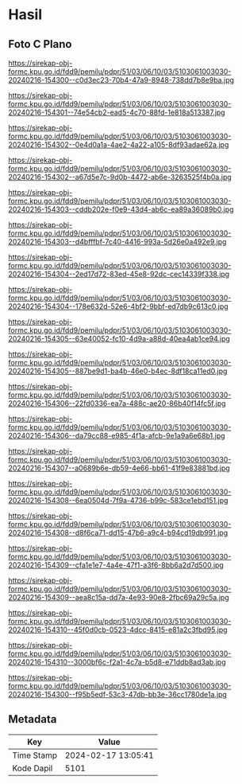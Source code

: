 # Hasil

## Foto C Plano

https://sirekap-obj-formc.kpu.go.id/fdd9/pemilu/pdpr/51/03/06/10/03/5103061003030-20240216-154300--c0d3ec23-70b4-47a9-8948-738dd7b8e9ba.jpg

https://sirekap-obj-formc.kpu.go.id/fdd9/pemilu/pdpr/51/03/06/10/03/5103061003030-20240216-154301--74e54cb2-ead5-4c70-88fd-1e818a513387.jpg

https://sirekap-obj-formc.kpu.go.id/fdd9/pemilu/pdpr/51/03/06/10/03/5103061003030-20240216-154302--0e4d0a1a-4ae2-4a22-a105-8df93adae62a.jpg

https://sirekap-obj-formc.kpu.go.id/fdd9/pemilu/pdpr/51/03/06/10/03/5103061003030-20240216-154302--a67d5e7c-9d0b-4472-ab6e-3263525f4b0a.jpg

https://sirekap-obj-formc.kpu.go.id/fdd9/pemilu/pdpr/51/03/06/10/03/5103061003030-20240216-154303--cddb202e-f0e9-43d4-ab6c-ea89a36089b0.jpg

https://sirekap-obj-formc.kpu.go.id/fdd9/pemilu/pdpr/51/03/06/10/03/5103061003030-20240216-154303--d4bfffbf-7c40-4416-993a-5d26e0a492e9.jpg

https://sirekap-obj-formc.kpu.go.id/fdd9/pemilu/pdpr/51/03/06/10/03/5103061003030-20240216-154304--2ed17d72-83ed-45e8-92dc-cec14339f338.jpg

https://sirekap-obj-formc.kpu.go.id/fdd9/pemilu/pdpr/51/03/06/10/03/5103061003030-20240216-154304--178e632d-52e6-4bf2-9bbf-ed7db9c613c0.jpg

https://sirekap-obj-formc.kpu.go.id/fdd9/pemilu/pdpr/51/03/06/10/03/5103061003030-20240216-154305--63e40052-fc10-4d9a-a88d-40ea4ab1ce94.jpg

https://sirekap-obj-formc.kpu.go.id/fdd9/pemilu/pdpr/51/03/06/10/03/5103061003030-20240216-154305--887be9d1-ba4b-46e0-b4ec-8df18ca11ed0.jpg

https://sirekap-obj-formc.kpu.go.id/fdd9/pemilu/pdpr/51/03/06/10/03/5103061003030-20240216-154306--22fd0336-ea7a-488c-ae20-86b40f14fc5f.jpg

https://sirekap-obj-formc.kpu.go.id/fdd9/pemilu/pdpr/51/03/06/10/03/5103061003030-20240216-154306--da79cc88-e985-4f1a-afcb-9e1a9a6e68b1.jpg

https://sirekap-obj-formc.kpu.go.id/fdd9/pemilu/pdpr/51/03/06/10/03/5103061003030-20240216-154307--a0689b6e-db59-4e66-bb61-41f9e83881bd.jpg

https://sirekap-obj-formc.kpu.go.id/fdd9/pemilu/pdpr/51/03/06/10/03/5103061003030-20240216-154308--6ea0504d-7f9a-4736-b99c-583ce1ebd151.jpg

https://sirekap-obj-formc.kpu.go.id/fdd9/pemilu/pdpr/51/03/06/10/03/5103061003030-20240216-154308--d8f6ca71-dd15-47b6-a9c4-b94cd19db991.jpg

https://sirekap-obj-formc.kpu.go.id/fdd9/pemilu/pdpr/51/03/06/10/03/5103061003030-20240216-154309--cfa1e1e7-4a4e-47f1-a3f6-8bb6a2d7d500.jpg

https://sirekap-obj-formc.kpu.go.id/fdd9/pemilu/pdpr/51/03/06/10/03/5103061003030-20240216-154309--aea8c15a-dd7a-4e93-90e8-2fbc69a29c5a.jpg

https://sirekap-obj-formc.kpu.go.id/fdd9/pemilu/pdpr/51/03/06/10/03/5103061003030-20240216-154310--45f0d0cb-0523-4dcc-8415-e81a2c3fbd95.jpg

https://sirekap-obj-formc.kpu.go.id/fdd9/pemilu/pdpr/51/03/06/10/03/5103061003030-20240216-154310--3000bf6c-f2a1-4c7a-b5d8-e71ddb8ad3ab.jpg

https://sirekap-obj-formc.kpu.go.id/fdd9/pemilu/pdpr/51/03/06/10/03/5103061003030-20240216-154300--f95b5edf-53c3-47db-bb3e-36cc1780de1a.jpg


## Metadata

| Key        | Value               |
| ---------- | ------------------- |
| Time Stamp | 2024-02-17 13:05:41 |
| Kode Dapil | 5101                |



